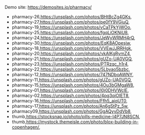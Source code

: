 Demo site: https://demosites.io/pharmacy/



- pharmacy-26,https://unsplash.com/photos/BHtBcZg4GKs,
- pharmacy-27,https://unsplash.com/photos/pe0fY9VGjuQ,
- pharmacy-19,https://unsplash.com/photos/vCaTPkYjWOo,
- pharmacy-25,https://unsplash.com/photos/fgqLiOKNjU8,
- pharmacy-24,https://unsplash.com/photos/JeWyWRMH4rQ,
- pharmacy-30,https://unsplash.com/photos/EqK8AOpesjw,
- pharmacy-18,https://unsplash.com/photos/VVEwJJRRHgk,
- pharmacy-20,https://unsplash.com/photos/vkAlKgRymZ4,
- pharmacy-21,https://unsplash.com/photos/gUZo-UA0VGQ,
- pharmacy-23,https://unsplash.com/photos/PTRzqc_h1r4,
- pharmacy-22,https://unsplash.com/photos/5Lbyao5bzbc,
- pharmacy-12,https://unsplash.com/photos/747NDboAWNY,
- pharmacy-11,https://unsplash.com/photos/gUZo-UA0VGQ,
- pharmacy-15,https://unsplash.com/photos/4Ou3bGMgaW8,
- pharmacy-01,https://unsplash.com/photos/l0j0DHVWcIE,
- pharmacy-02,https://unsplash.com/photos/4pq3qiOIET8,
- pharmacy-16,https://unsplash.com/photos/Ffh5_aiqUT0,
- pharmacy-17,https://unsplash.com/photos/An6gStPz_5w,
- pharmacy09,https://unsplash.com/photos/GgAQyyDdVb8,
- thumb,https://stocksnap.io/photo/pills-medicine-I4P7JN8SCN,
- thumb,https://mystock.themeisle.com/photo/blox-building-in-copenhagen/,